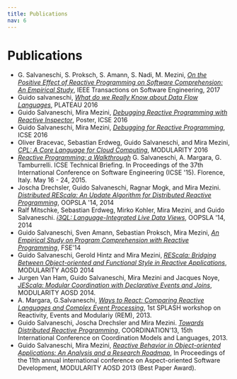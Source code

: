 ```yaml
---
title: Publications
nav: 6
---
```


# Publications

* G. Salvaneschi, S. Proksch, S. Amann, S. Nadi, M. Mezini, [_On the Positive Effect of Reactive Programming on Software Comprehension: An Empirical Study_](http://ieeexplore.ieee.org/document/7827078/), IEEE Transactions on Software Engineering, 2017
* Guido salvaneschi, [_What do we Really Know about Data Flow Languages_](https://dl.acm.org/citation.cfm?id=3001884), PLATEAU 2016
* Guido Salvaneschi, Mira Mezini, [_Debugging Reactive Programming with Reactive Inspector_](https://dl.acm.org/citation.cfm?id=2893174), Poster, ICSE 2016
* Guido Salvaneschi, Mira Mezini, [_Debugging for Reactive Programming_](https://dl.acm.org/citation.cfm?id=2884815), ICSE 2016
* Oliver Bracevac, Sebastian Erdweg, Guido Salvaneschi, and Mira Mezini, [_CPL: A Core Language for Cloud Computing_](https://dl.acm.org/ft_gateway.cfm?id=2889452&ftid=1700146&dwn=1&CFID=4795785&CFTOKEN=eb0c0db87e73e7dc-A7B5A032-0B68-D48C-0891DDB0F19390E6), MODULARITY 2016
* [_Reactive Programming: a Walkthrough_](http://ieeexplore.ieee.org/document/7203125/) G. Salvaneschi, A. Margara, G. Tamburrelli. ICSE Technical Briefing. In Proceedings of the 37th International Conference on Software Engineering (ICSE '15). Florence, Italy. May 16 - 24, 2015.
* Joscha Drechsler, Guido Salvaneschi, Ragnar Mogk, and Mira Mezini. [_Distributed REScala: An Update Algorithm for Distributed Reactive Programming_](https://dl.acm.org/citation.cfm?id=2660240), OOPSLA '14, 2014
* Ralf Mitschke, Sebastian Erdweg, Mirko Kohler, Mira Mezini, and Guido Salvaneschi. [_i3QL: Language-Integrated Live Data Views_](https://dl.acm.org/citation.cfm?id=2660242), OOPSLA '14, 2014
* Guido Salvaneschi, Sven Amann, Sebastian Proksch, Mira Mezini, [_An Empirical Study on Program Comprehension with Reactive Programming_](https://dl.acm.org/citation.cfm?id=2635895), FSE'14
* Guido Salvaneschi, Gerold Hintz and Mira Mezini, [_REScala: Bridging Between Object-oriented and Functional Style in Reactive Applications_](https://dl.acm.org/citation.cfm?id=2577083), MODULARITY AOSD 2014
* Jurgen Van Ham, Guido Salvaneschi, Mira Mezini and Jacques Noye, [_JEScala: Modular Coordination with Declarative Events and Joins_](https://dl.acm.org/citation.cfm?id=2577082), MODULARITY AOSD 2014.
* A. Margara, G.Salvaneschi, [_Ways to React: Comparing Reactive Languages and Complex Event Processing_](http://www.guidosalvaneschi.com/wp/publications/), 1st SPLASH workshop on Reactivity, Events and Modulariy (REM), 2013.
* Guido Salvaneschi, Joscha Drechsler and Mira Mezini. [_Towards Distributed Reactive Programming_](http://www.guidosalvaneschi.com/wp/publications/), COORDINATION'13, 15th International Conference on Coordination Models and Languages, 2013.
* Guido Salvaneschi, Mira Mezini, [_Reactive Behavior in Object-oriented Applications: An Analysis and a Research Roadmap_](https://dl.acm.org/citation.cfm?id=2451442), In Proceedings of the 11th annual international conference on Aspect-oriented Software Development, MODULARITY AOSD 2013 (Best Paper Award).